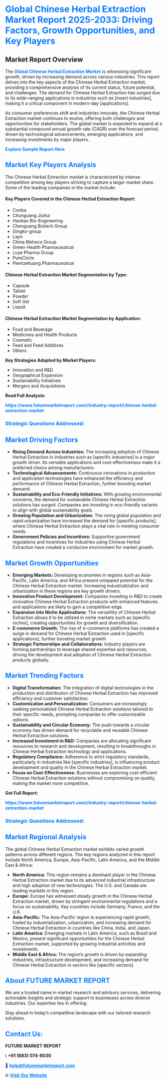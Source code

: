 <h1 style="color: #007BFF;">Global Chinese Herbal Extraction Market Report 2025-2033: Driving Factors, Growth Opportunities, and Key Players</h1>

<section id="overview">
<h2>Market Report Overview</h2>
<p>The <a href="https://www.futuremarketreport.com//industry-report/chinese-herbal-extraction-market" style="color: #007BFF; text-decoration: none;"><strong>Global Chinese Herbal Extraction Market</strong></a> is witnessing significant growth, driven by increasing demand across various industries. This report delves into the key aspects of the Chinese Herbal Extraction market, providing a comprehensive analysis of its current status, future potential, and challenges. The demand for Chinese Herbal Extraction has surged due to its wide-ranging applications in industries such as [insert industries], making it a critical component in modern-day [applications].</p>
<p>As consumer preferences shift and industries innovate, the Chinese Herbal Extraction market continues to evolve, offering both challenges and opportunities for stakeholders. The global market is expected to expand at a substantial compound annual growth rate (CAGR) over the forecast period, driven by technological advancements, emerging applications, and increasing investments by major players.</p>
</section>

<section id="overview">
<p><a href="https://www.futuremarketreport.com//request-sample/reportId=78379" style="color: #007BFF; text-decoration: none;"><strong>Explore Sample Report Here</strong></a></p>
</section>

<section id="key-players">
<h2 style="color: #007BFF;">Market Key Players Analysis</h2>
<p>The Chinese Herbal Extraction market is characterized by intense competition among key players striving to capture a larger market share. Some of the leading companies in the market include:</p>
<h4>Key Players Covered in the Chinese Herbal Extraction Report:</h4>
<ul><li>Conba</li><li>Chunguang Jiuhui</li><li>Haotian Bio-Engineering</li><li>Chenguang Biotech Group</li><li>Gingko-group</li><li>Layn</li><li>China Meheco Group</li><li>Green-Health Pharmaceutical</li><li>Luye Pharma Group</li><li>PureCircle</li><li>Pientzehuang Pharmaceutical</li></ul>
<h4>Chinese Herbal Extraction Market Segmentation by Type:</h4>
<ul><li>Capsule</li><li>Tablet</li><li>Powder</li><li>Soft Gel</li><li>Liquid</li></ul>

<h4>Chinese Herbal Extraction Market Segmentation by Application:</h4>
<ul><li>Food and Beverage</li><li>Medicines and Health Products</li><li>Cosmetic</li><li>Feed and Feed Additives</li><li>Others</li></ul>
<p><strong>Key Strategies Adopted by Market Players:</strong></p>
<ul>
<li>Innovation and R&D</li>
<li>Geographical Expansion</li>
<li>Sustainability Initiatives</li>
<li>Mergers and Acquisitions</li>
</ul>
</section>

<section>
<p><strong>Read Full Analysis: </strong></p><a href="https://www.futuremarketreport.com//industry-report/chinese-herbal-extraction-market" style="color: #007BFF; text-decoration: none;"><strong>https://www.futuremarketreport.com//industry-report/chinese-herbal-extraction-market</strong></a>
<h3 style="color: #007BFF;">Strategic Questions Addressed:</h3>
</section>

<section id="driving-factors">
<h2 style="color: #007BFF;">Market Driving Factors</h2>
<ul>
<li><strong>Rising Demand Across Industries:</strong> The increasing adoption of Chinese Herbal Extraction in industries such as [specific industries] is a major growth driver. Its versatile applications and cost-effectiveness make it a preferred choice among manufacturers.</li>
<li><strong>Technological Advancements:</strong> Continuous innovations in production and application technologies have enhanced the efficiency and performance of Chinese Herbal Extraction, further boosting market demand.</li>
<li><strong>Sustainability and Eco-Friendly Initiatives:</strong> With growing environmental concerns, the demand for sustainable Chinese Herbal Extraction solutions has surged. Companies are investing in eco-friendly variants to align with global sustainability goals.</li>
<li><strong>Growing Population and Urbanization:</strong> The rising global population and rapid urbanization have increased the demand for [specific products], where Chinese Herbal Extraction plays a vital role in meeting consumer needs.</li>
<li><strong>Government Policies and Incentives:</strong> Supportive government regulations and incentives for industries using Chinese Herbal Extraction have created a conducive environment for market growth.</li>
</ul>
</section>

<section id="growth-opportunities">
<h2 style="color: #007BFF;">Market Growth Opportunities</h2>
<ul>
<li><strong>Emerging Markets:</strong> Developing economies in regions such as Asia-Pacific, Latin America, and Africa present untapped potential for the Chinese Herbal Extraction market. Increasing industrialization and urbanization in these regions are key growth drivers.</li>
<li><strong>Innovative Product Development:</strong> Companies investing in R&D to create innovative Chinese Herbal Extraction products with enhanced features and applications are likely to gain a competitive edge.</li>
<li><strong>Expansion into Niche Applications:</strong> The versatility of Chinese Herbal Extraction allows it to be utilized in niche markets such as [specific niches], creating opportunities for growth and diversification.</li>
<li><strong>E-commerce Growth:</strong> The rise of e-commerce platforms has created a surge in demand for Chinese Herbal Extraction used in [specific applications], further boosting market growth.</li>
<li><strong>Strategic Partnerships and Collaborations:</strong> Industry players are forming partnerships to leverage shared expertise and resources, driving the development and adoption of Chinese Herbal Extraction products globally.</li>
</ul>
</section>

<section id="trending-factors">
<h2 style="color: #007BFF;">Market Trending Factors</h2>
<ul>
<li><strong>Digital Transformation:</strong> The integration of digital technologies in the production and distribution of Chinese Herbal Extraction has improved efficiency and customer satisfaction.</li>
<li><strong>Customization and Personalization:</strong> Consumers are increasingly seeking personalized Chinese Herbal Extraction solutions tailored to their specific needs, prompting companies to offer customizable options.</li>
<li><strong>Sustainability and Circular Economy:</strong> The push towards a circular economy has driven demand for recyclable and reusable Chinese Herbal Extraction solutions.</li>
<li><strong>Increased Investment in R&D:</strong> Companies are allocating significant resources to research and development, resulting in breakthroughs in Chinese Herbal Extraction technology and applications.</li>
<li><strong>Regulatory Compliance:</strong> Adherence to strict regulatory standards, particularly in industries like [specific industries], is influencing product development and quality in the Chinese Herbal Extraction market.</li>
<li><strong>Focus on Cost-Effectiveness:</strong> Businesses are exploring cost-efficient Chinese Herbal Extraction solutions without compromising on quality, making the market more competitive.</li>
</ul>
</section>

<section>
<p><strong>Get Full Report: </strong></p><a href="https://www.futuremarketreport.com//industry-report/chinese-herbal-extraction-market" style="color: #007BFF; text-decoration: none;"><strong>https://www.futuremarketreport.com//industry-report/chinese-herbal-extraction-market</strong></a>
<h3 style="color: #007BFF;">Strategic Questions Addressed:</h3>
</section>


<section id="regional-analysis">
<h2 style="color: #007BFF;">Market Regional Analysis</h2>
<p>The global Chinese Herbal Extraction market exhibits varied growth patterns across different regions. The key regions analyzed in this report include North America, Europe, Asia-Pacific, Latin America, and the Middle East & Africa:</p>
<ul>
<li><strong>North America:</strong> This region remains a dominant player in the Chinese Herbal Extraction market due to its advanced industrial infrastructure and high adoption of new technologies. The U.S. and Canada are leading markets in this region.</li>
<li><strong>Europe:</strong> Europe has witnessed steady growth in the Chinese Herbal Extraction market, driven by stringent environmental regulations and a focus on sustainability. Key countries include Germany, France, and the U.K.</li>
<li><strong>Asia-Pacific:</strong> The Asia-Pacific region is experiencing rapid growth, fueled by industrialization, urbanization, and increasing demand for Chinese Herbal Extraction in countries like China, India, and Japan.</li>
<li><strong>Latin America:</strong> Emerging markets in Latin America, such as Brazil and Mexico, present significant opportunities for the Chinese Herbal Extraction market, supported by growing industrial activities and investments.</li>
<li><strong>Middle East & Africa:</strong> The region’s growth is driven by expanding industries, infrastructure development, and increasing demand for Chinese Herbal Extraction in sectors like [specific sectors].</li>
</ul>
</section>

<footer>
<h2 style="color: #007BFF;">About FUTURE MARKET REPORT</h2>
<p>We are a trusted name in market research and advisory services, delivering actionable insights and strategic support to businesses across diverse industries. Our expertise lies in offering:</p>

<p>Stay ahead in today’s competitive landscape with our tailored research solutions.</p>

<h2 style="color: #007BFF;">Contact Us:</h2>
<p><strong>FUTURE MARKET REPORT</strong></p>
<p>📞 <strong>+91 (883) 074-8030</strong></p>
<p>📧 <strong><a href="mailto:help@futuremarketreport.com" style="color: #007BFF;">help@futuremarketreport.com</a></strong></p>
<p>🌐 <strong><a href="https://www.futuremarketreport.com/" style="color: #007BFF;">Visit Our Website</a></strong></p>
</footer>